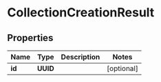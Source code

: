 

# CollectionCreationResult


## Properties

| Name | Type | Description | Notes |
|------------ | ------------- | ------------- | -------------|
|**id** | **UUID** |  |  [optional] |



